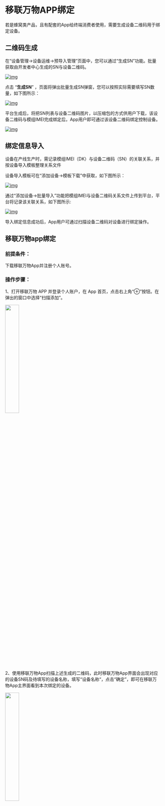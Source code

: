# 移联万物APP绑定

若是蜂窝类产品，且有配套的App给终端消费者使用，需要生成设备二维码用于绑定设备。

## **二维码生成**

在“设备管理->设备运维->预导入管理”页面中，您可以通过“生成SN”功能。批量获取由开发者中心生成的SN与设备二维码。

<a data-fancybox title="img" href="/zh/massProduct/image2022-3-14_15-17-35.jpg?version=1&modificationDate=1647241633000&api=v2">![img](/zh/massProduct/image2022-3-14_15-17-35.jpg?version=1&modificationDate=1647241633000&api=v2)</a>

点击 “**生成SN**” ，页面将弹出批量生成SN弹窗，您可以按照实际需要填写SN数量，如下图所示：

<a data-fancybox title="img" href="/zh/deviceDevelop/develop/speediness/resource/platform/platform-15.png">![img](/zh/deviceDevelop/develop/speediness/resource/platform/platform-15.png)</a>

平台生成后，将把SN列表与设备二维码图片，以压缩包的方式供用户下载，该设备二维码与模组IMEI完成绑定后，App用户即可通过该设备二维码绑定控制设备。

<a data-fancybox title="img" href="/zh/massProduct/image2022-3-15_15-41-20.png?version=1&modificationDate=1647329449000&api=v2">![img](/zh/massProduct/image2022-3-15_15-41-20.png?version=1&modificationDate=1647329449000&api=v2)</a>

## **绑定信息导入**

设备在产线生产时，需记录模组IMEI（DK）与设备二维码（SN）的关联关系，并按设备导入模板整理关系文件

设备导入模板可在“添加设备→模板下载”中获取，如下图所示：

<a data-fancybox title="img" href="/zh/massProduct/image2022-3-14_15-19-56.png?version=1&modificationDate=1647241774000&api=v2">![img](/zh/massProduct/image2022-3-14_15-19-56.png?version=1&modificationDate=1647241774000&api=v2)</a>

通过“添加设备->批量导入”功能把模组IMEI与设备二维码关系文件上传到平台，平台将记录该关联关系，如下图所示:

<a data-fancybox title="img" href="/zh/massProduct/image2022-3-14_15-19-40.png?version=1&modificationDate=1647241758000&api=v2">![img](/zh/massProduct/image2022-3-14_15-19-40.png?version=1&modificationDate=1647241758000&api=v2)</a>

导入绑定信息成功后，App用户可通过扫描设备二维码对设备进行绑定操作。

## **移联万物app绑定**

### **前提条件：**
下载移联万物App并注册个人账号。

### **操作步骤：**
1、打开移联万物 APP 并登录个人账户，在 App 首页，点击右上角“⊕”按钮。在弹出的窗口中选择“扫描添加”。

<a data-fancybox title="img" href="/zh/deviceDevelop/develop/app/Example-app-1.png">
<img src="/zh/deviceDevelop/develop/app/Example-app-1.png" style="width: 30%" /></a>

2、使用移联万物App扫描上述生成的二维码，此时移联万物App界面会出现对应的设备SN码及待填写的设备名称，填写“设备名称“，点击“确定”，即可在移联万物App主界面看到本次绑定的设备。

<a data-fancybox title="img" href="/zh/deviceDevelop/develop/app/Example-app-6.png">
<img src="/zh/deviceDevelop/develop/app/Example-app-6.png" style="width: 30%" /></a>
